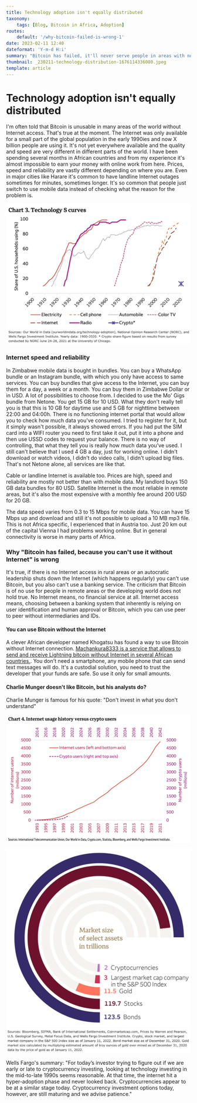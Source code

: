 ```yaml
---
title: Technology adoption isn't equally distributed
taxonomy:
    tags: [Blog, Bitcoin in Africa, Adoption]
routes:
    default: '/why-bitcoin-failed-is-wrong-1'
date: 2023-02-11 12:40
dateformat: 'Y-m-d H:i'
summary: "Bitcoin has failed, it'll never serve people in areas with no Internet" is something you'll hear often. Read why this is wrong in this article.
thumbnail: _230211-technology-distribution-1676114336080.jpeg
template: article
---
```



# Technology adoption isn't equally distributed

I'm often told that Bitcoin is unusable in many areas of the world without Internet access. That's true at the moment. The Internet was only available for a small part of the global population in the early 1990ies and now X billion people are using it. It's not yet everywhere available and the quality and speed are very different in different parts of the world. I have been spending several months in African countries and from my experience it's almost impossible to earn your money with online work from here. Prices, speed and reliability are vastly different depending on where you are. Even in major cities like Harare it's common to have landline Internet outages sometimes for minutes, sometimes longer. It's so common that people just switch to use mobile data instead of checking what the reason for the problem is.

![](_230220-technology-distribution-1676114234112.jpeg)
![](_230220-technology-distribution-1676114288526.jpeg)

### Internet speed and reliability

In Zimbabwe mobile data is bought in bundles. You can buy a WhatsApp bundle or an Instagram bundle, with which you only have access to same services. You can buy bundles that give access to the Internet, you can buy them for a day, a week or a month. You can buy them in Zimbabwe Dollar or in USD. A lot of possibilities to choose from. I decided to use the Mo' Gigs bundle from Netone. You get 15 GB for 10 USD. What they don't really tell you is that this is 10 GB for daytime use and 5 GB for nighttime between 22:00 and 04:00h. There is no functioning internet portal that would allow you to check how much data you've consumed. I tried to register for it, but it simply wasn't possible, it always showed errors. If you had put the SIM card into a WIFI router you need to first take it out, put it into a phone and then use USSD codes to request your balance. There is no way of controlling, that what they tell you is really how much data you've used. I still can't believe that I used 4 GB a day, just for working online. I didn't download or watch videos, I didn't do video calls, I didn't upload big files. That's not Netone alone, all services are like that.

Cable or landline Internet is available too. Prices are high, speed and reliability are mostly not better than with mobile data. My landlord buys 150 GB data bundles for 80 USD. Satellite Internet is the most reliable in remote areas, but it's also the most expensive with a monthly fee around 200 USD for 20 GB. 

The data speed varies from 0.3 to 15 Mbps for mobile data. You can have 15 Mbps up and download and still it's not possible to upload a 10 MB mp3 file. This is not Africa specific, I experienced that in Austria too. Just 20 km out of the capital Vienna I had problems working online. But in general connectivity is worse in many parts of Africa.

### Why "Bitcoin has failed, because you can't use it without Internet" is wrong

It's true, if there is no Internet access in rural areas or an autocratic leadership shuts down the Internet (which happens regularly) you can't use Bitcoin, but you also can't use a banking service. The criticism that Bitcoin is of no use for people in remote areas or the developing world does not hold true. No Internet means, no financial service at all. Internet access means, choosing between a banking system that inherently is relying on user identification and human approval or Bitcoin, which you can use peer to peer without intermediaries and IDs. 

#### You can use Bitcoin without the Internet

A clever African developer named Khogatsu has found a way to use Bitcoin without Internet connection. [Machankura8333 is a service that allows to send and receive Lightning bitcoin without Internet in several African countries.](/bitcoin-works-without-internet). You don't need a smartphone, any mobile phone that can send text messages will do. It's a custodial solution, you need to trust the developer that your funds are safe. So use it only for small amounts.


#### Charlie Munger doesn't like Bitcoin, but his analysts do?

Charlie Munger is famous for his quote: "Don't invest in what you don't understand"

![](_230220-technology-distribution-1676114336080.jpeg)


![](_230220-technology-distribution-1676114427124.jpeg)
![](_230220-technology-distribution-1676114456480.jpeg)

Wells Fargo's summary: "For today’s investor trying to figure out if we are early or late to cryptocurrency investing, looking at technology investing in the mid-to-late 1990s seems reasonable. At that time, the internet hit a hyper-adoption phase and never looked back. Cryptocurrencies appear to be at a similar stage today. Cryptocurrency investment options today, however, are still maturing and we advise patience."

